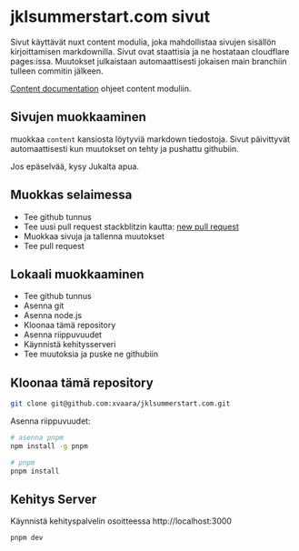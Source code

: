 # jklsummerstart.com sivut

Sivut käyttävät nuxt content modulia, joka mahdollistaa sivujen sisällön kirjoittamisen markdownilla. Sivut ovat staattisia ja ne hostataan cloudflare pages:issa. Muutokset julkaistaan automaattisesti jokaisen main branchiin tulleen commitin jälkeen.

[Content documentation](https://content.nuxt.com/) ohjeet content moduliin.

## Sivujen muokkaaminen

muokkaa `content` kansiosta löytyviä markdown tiedostoja. Sivut päivittyvät automaattisesti kun muutokset on tehty ja pushattu githubiin.

Jos epäselvää, kysy Jukalta apua.

## Muokkas selaimessa

- Tee github tunnus
- Tee uusi pull request stackblitzin kautta: [new pull request](https://pr.new/xvaara/jklsummerstart.com)
- Muokkaa sivuja ja tallenna muutokset
- Tee pull request

## Lokaali muokkaaminen

- Tee github tunnus
- Asenna git
- Asenna node.js
- Kloonaa tämä repository
- Asenna riippuvuudet
- Käynnistä kehitysserveri
- Tee muutoksia ja puske ne githubiin

## Kloonaa tämä repository

```bash
git clone git@github.com:xvaara/jklsummerstart.com.git
```

Asenna riippuvuudet:

```bash
# asenna pnpm
npm install -g pnpm

# pnpm
pnpm install
```

## Kehitys Server

Käynnistä kehityspalvelin osoitteessa http://localhost:3000

```bash
pnpm dev
```
